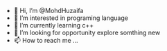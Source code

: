 - 👋 Hi, I’m @MohdHuzaifa
- 👀 I’m interested in programing language 
- 🌱 I’m currently learning c++
- 💞️ I’m looking for opportunity explore somthing new 
- 📫 How to reach me ...

<!---
MohdHuzaifa363/MohdHuzaifa363 is a ✨ special ✨ repository because its `README.md` (this file) appears on your GitHub profile.
You can click the Preview link to take a look at your changes.
--->
